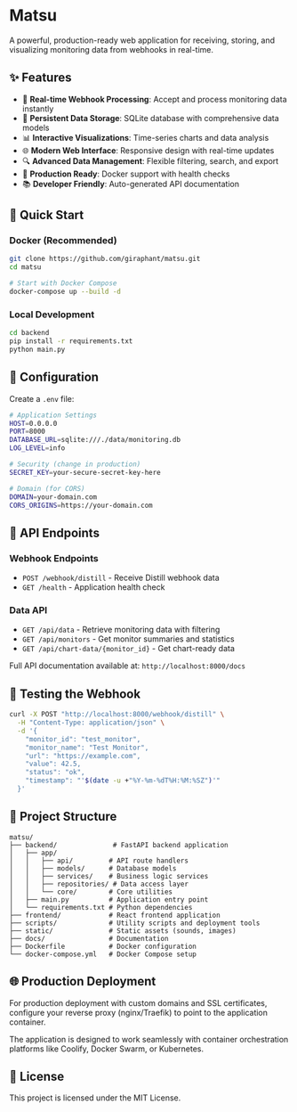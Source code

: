 # Matsu

A powerful, production-ready web application for receiving, storing, and visualizing monitoring data from webhooks in real-time.

## ✨ Features

- 📡 **Real-time Webhook Processing**: Accept and process monitoring data instantly
- 💾 **Persistent Data Storage**: SQLite database with comprehensive data models
- 📊 **Interactive Visualizations**: Time-series charts and data analysis
- 🌐 **Modern Web Interface**: Responsive design with real-time updates
- 🔍 **Advanced Data Management**: Flexible filtering, search, and export
- 🚀 **Production Ready**: Docker support with health checks
- 📚 **Developer Friendly**: Auto-generated API documentation

## 🚀 Quick Start

### Docker (Recommended)

```bash
git clone https://github.com/giraphant/matsu.git
cd matsu

# Start with Docker Compose
docker-compose up --build -d
```

### Local Development

```bash
cd backend
pip install -r requirements.txt
python main.py
```

## 🔧 Configuration

Create a `.env` file:

```bash
# Application Settings
HOST=0.0.0.0
PORT=8000
DATABASE_URL=sqlite:///./data/monitoring.db
LOG_LEVEL=info

# Security (change in production)
SECRET_KEY=your-secure-secret-key-here

# Domain (for CORS)
DOMAIN=your-domain.com
CORS_ORIGINS=https://your-domain.com
```

## 🔌 API Endpoints

### Webhook Endpoints
- `POST /webhook/distill` - Receive Distill webhook data
- `GET /health` - Application health check

### Data API
- `GET /api/data` - Retrieve monitoring data with filtering
- `GET /api/monitors` - Get monitor summaries and statistics
- `GET /api/chart-data/{monitor_id}` - Get chart-ready data

Full API documentation available at: `http://localhost:8000/docs`

## 🧪 Testing the Webhook

```bash
curl -X POST "http://localhost:8000/webhook/distill" \
  -H "Content-Type: application/json" \
  -d '{
    "monitor_id": "test_monitor",
    "monitor_name": "Test Monitor",
    "url": "https://example.com",
    "value": 42.5,
    "status": "ok",
    "timestamp": "'$(date -u +"%Y-%m-%dT%H:%M:%SZ")'"
  }'
```

## 📁 Project Structure

```
matsu/
├── backend/              # FastAPI backend application
│   ├── app/
│   │   ├── api/         # API route handlers
│   │   ├── models/      # Database models
│   │   ├── services/    # Business logic services
│   │   ├── repositories/ # Data access layer
│   │   └── core/        # Core utilities
│   ├── main.py          # Application entry point
│   └── requirements.txt # Python dependencies
├── frontend/            # React frontend application
├── scripts/             # Utility scripts and deployment tools
├── static/              # Static assets (sounds, images)
├── docs/                # Documentation
├── Dockerfile           # Docker configuration
└── docker-compose.yml   # Docker Compose setup
```

## 🌐 Production Deployment

For production deployment with custom domains and SSL certificates, configure your reverse proxy (nginx/Traefik) to point to the application container.

The application is designed to work seamlessly with container orchestration platforms like Coolify, Docker Swarm, or Kubernetes.

## 📄 License

This project is licensed under the MIT License.
